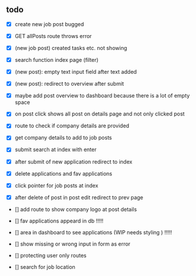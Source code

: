 ## todo
- [X] create new job post bugged
- [x] GET allPosts route throws error
- [x] (new job post) created tasks etc. not showing
- [x] search function index page (filter)
- [x] (new post): empty text input field after text added 
- [x] (new post): redirect to overview after submit
- [x] maybe add post overview to dashboard because there is a lot of empty space
- [x] on post click shows all post on details page and not only clicked post
- [x] route to check if company details are provided
- [x] get company details to add to job posts
- [x] submit search at index with enter
- [x] after submit of new application redirect to index
- [x] delete applications and fav applications

- [x] click pointer for job posts at index
- [x] after delete of post in post edit redirect to prev page

- [] add route to show company logo at post details  

- [] fav applications appeard in db !!!!!


- [] area in dashboard to see applications (WIP needs styling ) !!!!!
- [] show missing or wrong input in form as error
- [] protecting user only routes 

- [] search for job location